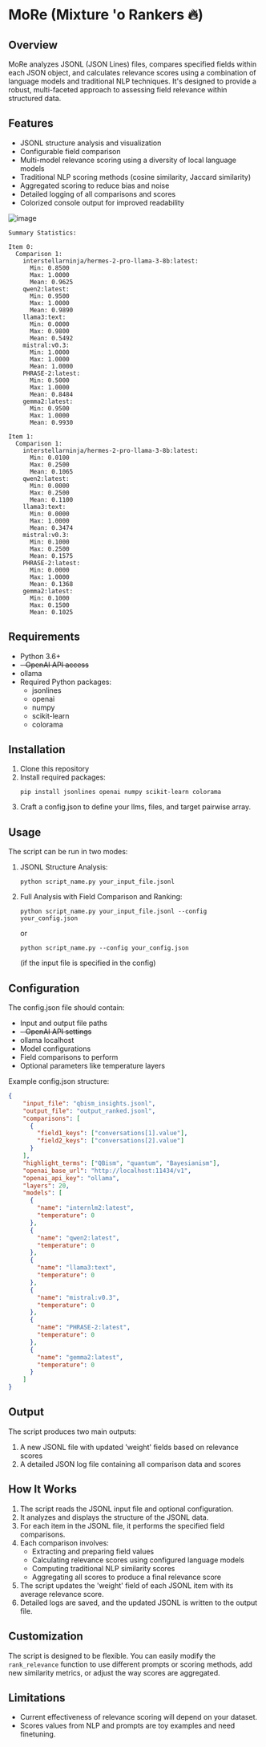 # MoRe (Mixture 'o Rankers 🔥)

## Overview
MoRe analyzes JSONL (JSON Lines) files, compares specified fields within each JSON object, and calculates relevance scores using a combination of language models and traditional NLP techniques. It's designed to provide a robust, multi-faceted approach to assessing field relevance within structured data.

## Features
- JSONL structure analysis and visualization
- Configurable field comparison
- Multi-model relevance scoring using a diversity of local language models
- Traditional NLP scoring methods (cosine similarity, Jaccard similarity)
- Aggregated scoring to reduce bias and noise
- Detailed logging of all comparisons and scores
- Colorized console output for improved readability

![image](https://github.com/user-attachments/assets/b05efae1-7a00-4845-be9f-66905e00fe12)

```results
Summary Statistics:

Item 0:
  Comparison 1:
    interstellarninja/hermes-2-pro-llama-3-8b:latest:
      Min: 0.8500
      Max: 1.0000
      Mean: 0.9625
    qwen2:latest:
      Min: 0.9500
      Max: 1.0000
      Mean: 0.9890
    llama3:text:
      Min: 0.0000
      Max: 0.9800
      Mean: 0.5492
    mistral:v0.3:
      Min: 1.0000
      Max: 1.0000
      Mean: 1.0000
    PHRASE-2:latest:
      Min: 0.5000
      Max: 1.0000
      Mean: 0.8484
    gemma2:latest:
      Min: 0.9500
      Max: 1.0000
      Mean: 0.9930

Item 1:
  Comparison 1:
    interstellarninja/hermes-2-pro-llama-3-8b:latest:
      Min: 0.0100
      Max: 0.2500
      Mean: 0.1065
    qwen2:latest:
      Min: 0.0000
      Max: 0.2500
      Mean: 0.1100
    llama3:text:
      Min: 0.0000
      Max: 1.0000
      Mean: 0.3474
    mistral:v0.3:
      Min: 0.1000
      Max: 0.2500
      Mean: 0.1575
    PHRASE-2:latest:
      Min: 0.0000
      Max: 1.0000
      Mean: 0.1368
    gemma2:latest:
      Min: 0.1000
      Max: 0.1500
      Mean: 0.1025
```

## Requirements
- Python 3.6+
- ~~- OpenAI API access~~
- ollama
- Required Python packages: 
  - jsonlines
  - openai
  - numpy
  - scikit-learn
  - colorama

## Installation
1. Clone this repository
2. Install required packages:
   ```
   pip install jsonlines openai numpy scikit-learn colorama
   ```
3. Craft a config.json to define your llms, files, and target pairwise array.

## Usage
The script can be run in two modes:

1. JSONL Structure Analysis:
   ```
   python script_name.py your_input_file.jsonl
   ```

2. Full Analysis with Field Comparison and Ranking:
   ```
   python script_name.py your_input_file.jsonl --config your_config.json
   ```
   or
   ```
   python script_name.py --config your_config.json
   ```
   (if the input file is specified in the config)

## Configuration
The config.json file should contain:
- Input and output file paths
- ~~- OpenAI API settings~~
- ollama localhost
- Model configurations
- Field comparisons to perform
- Optional parameters like temperature layers

Example config.json structure:
```json
{
    "input_file": "qbism_insights.jsonl",
    "output_file": "output_ranked.jsonl",
    "comparisons": [
      {
        "field1_keys": ["conversations[1].value"],
        "field2_keys": ["conversations[2].value"]
      }
    ],
    "highlight_terms": ["QBism", "quantum", "Bayesianism"],
    "openai_base_url": "http://localhost:11434/v1",
    "openai_api_key": "ollama",
    "layers": 20,
    "models": [
      {
        "name": "internlm2:latest",
        "temperature": 0
      },
      {
        "name": "qwen2:latest",
        "temperature": 0
      },
      {
        "name": "llama3:text",
        "temperature": 0
      },
      {
        "name": "mistral:v0.3",
        "temperature": 0
      },
      {
        "name": "PHRASE-2:latest",
        "temperature": 0
      },
      {
        "name": "gemma2:latest",
        "temperature": 0
      }
    ]
}
```

## Output
The script produces two main outputs:
1. A new JSONL file with updated 'weight' fields based on relevance scores
2. A detailed JSON log file containing all comparison data and scores

## How It Works
1. The script reads the JSONL input file and optional configuration.
2. It analyzes and displays the structure of the JSONL data.
3. For each item in the JSONL file, it performs the specified field comparisons.
4. Each comparison involves:
   - Extracting and preparing field values
   - Calculating relevance scores using configured language models
   - Computing traditional NLP similarity scores
   - Aggregating all scores to produce a final relevance score
5. The script updates the 'weight' field of each JSONL item with its average relevance score.
6. Detailed logs are saved, and the updated JSONL is written to the output file.

## Customization
The script is designed to be flexible. You can easily modify the `rank_relevance` function to use different prompts or scoring methods, add new similarity metrics, or adjust the way scores are aggregated.

## Limitations
- Current effectiveness of relevance scoring will depend on your dataset.
- Scores values from NLP and prompts are toy examples and need finetuning.
